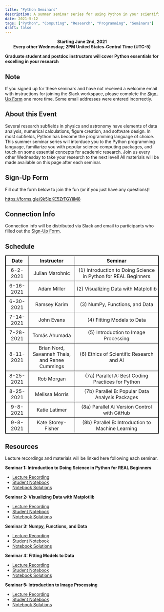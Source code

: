 ```yaml
---
title: "Python Seminars"
description: A summer seminar series for using Python in your scientific research
date: 2021-5-12
tags: ["Python", "Computing", "Research", "Programming", "Seminars"]
draft: false
---
```

**<div align="center">Starting June 2nd, 2021</div>**
**<div align="center">Every other Wednesday; 2PM United States-Central Time (UTC-5)</div>**

**Graduate student and postdoc instructors will cover Python essentials for excelling in your research**

Note
--------
If you signed up for these seminars and have not received a welcome email with instructions for joining the Slack workspace, please complete the [Sign-Up Form](https://forms.gle/9k5ipKE5ZrTGYiiM8 ) one more time. Some email addresses were entered incorrectly.

About this Event
--------
Several research subfields in physics and astronomy have elements of data analysis, numerical calculations, figure creation, and software design.
In most subfields, Python has become the programming language of choice.
This summer seminar series will intorduce you to the Python programming language, familiarize you with popular science computing packages, and touch on some essential concepts for academic research.
Join us every other Wednesday to take your research to the next level! All materials will be made available on this page after each seminar.

Sign-Up Form
--------
Fill out the form below to join the fun (or if you just have any questions)!

https://forms.gle/9k5ipKE5ZrTGYiiM8 

Connection Info
--------
Connection info will be distributed via Slack and email to participants who filled out the [Sign-Up Form](https://forms.gle/9k5ipKE5ZrTGYiiM8).

Schedule
--------

<style>
table, th, td {
  border: 1px solid black;
  border-collapse: collapse;
}
th, td {
  padding: 5px;
}
table {
  text-align: center;
}
th {
  text-align: center;
}
 table.center {
  margin-left: auto; 
  margin-right: auto;
</style>

 <table class="center">
  <tr>
    <th>Date</th>
    <th>Instructor</th>
    <th>Seminar</th>
  </tr>
  <tr>
    <td>6-2-2021</td>
    <td>Julian Marohnic</td>
    <td>(1) Introduction to Doing Science in Python for REAL Beginners</td>
  </tr>
  <tr>
    <td>6-16-2021</td>
    <td>Adam Miller</td>
    <td>(2) Visualizing Data with Matplotlib </td>
  </tr>
  <tr>
    <td>6-30-2021</td>
    <td>Ramsey Karim</td>
    <td>(3) NumPy, Functions, and Data </td>
  </tr>
  <tr>
    <td>7-14-2021</td>
    <td>John Evans</td>
    <td>(4) Fitting Models to Data </td>
  </tr>
  <tr>
    <td>7-28-2021</td>
    <td>Tomás Ahumada</td>
    <td>(5) Introduction to Image Processing </td>
  </tr>
  <tr>
    <td>8-11-2021</td>
    <td>Brian Nord, Savannah Thais,<br>and Renee Cummings</td>
    <td>(6) Ethics of Scientific Research and AI</td>
  </tr>
  <tr>
    <td>8-25-2021</td>
    <td>Rob Morgan</td>
    <td>(7a) Parallel A: Best Coding Practices for Python</td>
  </tr>
  <tr>
    <td>8-25-2021</td>
    <td>Melissa Morris</td>
    <td>(7b) Parallel B: Popular Data Analysis Packages </td>
  </tr>
  <tr>
    <td>9-8-2021</td>
    <td>Katie Latimer</td>
    <td>(8a) Parallel A: Version Control with GitHub </td>
  </tr>
  <tr>
    <td>9-8-2021</td>
    <td>Kate Storey-Fisher</td>
    <td>(8b) Parallel B: Introduction to Machine Learning </td>
  </tr>
</table> 


Resources
--------

Lecture recordings and materials will be linked here following each seminar.

**Seminar 1: Introduction to Doing Science in Python for REAL Beginners**

- [Lecture Recording](https://drive.google.com/file/d/1ZtLxMYifK8FgjTrQUlLKoND9mjNcpif2/view?usp=sharing)
- [Student Notebook](https://colab.research.google.com/github/ramseykarim/paarc-seminars/blob/main/Lecture1/Student.ipynb)
- [Notebook Solutions](https://colab.research.google.com/github/ramseykarim/paarc-seminars/blob/main/Lecture1/Instructor.ipynb)

**Seminar 2: Visualizing Data with Matplotlib**

- [Lecture Recording](https://drive.google.com/file/d/1RQticHGCqZMQk4Gy2AUaS-7UnkB_CS7x/view?usp=sharing)
- [Student Notebook](https://colab.research.google.com/github/ramseykarim/paarc-seminars/blob/main/Lecture2/SalienceInMatplotlib.ipynb)
- [Notebook Solutions](https://colab.research.google.com/github/ramseykarim/paarc-seminars/blob/main/Lecture2/SalienceInMatplotlibSolutions.ipynb)

**Seminar 3: Numpy, Functions, and Data**

- [Lecture Recording](https://drive.google.com/file/d/1RJ1YIQvlsWJt95l88N3bZMGE8wA4shEg/view?usp=sharing)
- [Student Notebook](https://colab.research.google.com/github/ramseykarim/paarc-seminars/blob/main/Lecture3/Student.ipynb)
- [Notebook Solutions](https://colab.research.google.com/github/ramseykarim/paarc-seminars/blob/main/Lecture3/Instructor.ipynb)

**Seminar 4: Fitting Models to Data**

- [Lecture Recording](https://drive.google.com/file/d/1TmJljB9z4aC1oRKkZcnNlDzAa6VwixLc/view?usp=sharing)
- [Student Notebook](https://colab.research.google.com/github/ramseykarim/paarc-seminars/blob/main/Lecture4/Student.ipynb)
- [Notebook Solutions](https://colab.research.google.com/github/ramseykarim/paarc-seminars/blob/main/Lecture4/Instructor.ipynb)

**Seminar 5: Introduction to Image Processing**

- [Lecture Recording](https://drive.google.com/file/d/1zp8Y5q4vtdd-Fdu_egLRMCJCz5n1l5fX/view?usp=sharing)
- [Student Notebook](https://colab.research.google.com/github/ramseykarim/paarc-seminars/blob/main/Lecture5/Student.ipynb)
- [Notebook Solutions](https://colab.research.google.com/github/ramseykarim/paarc-seminars/blob/main/Lecture5/Instructor.ipynb)
